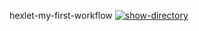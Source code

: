 hexlet-my-first-workflow
[![show-directory](https://github.com/webdron/hexlet-my-first-workflow-/actions/workflows/print-hello.yml/badge.svg)](https://github.com/webdron/hexlet-my-first-workflow-/actions/workflows/print-hello.yml)